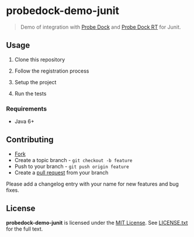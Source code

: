 # probedock-demo-junit

> Demo of integration with [Probe Dock](https://github.com/probedock/probedock) and [Probe Dock RT](https://github.com/probedock/probedock-rt) for Junit.

## Usage

1. Clone this repository

2. Follow the registration process

3. Setup the project

4. Run the tests

### Requirements

* Java 6+

## Contributing

* [Fork](https://help.github.com/articles/fork-a-repo)
* Create a topic branch - `git checkout -b feature`
* Push to your branch - `git push origin feature`
* Create a [pull request](http://help.github.com/pull-requests/) from your branch

Please add a changelog entry with your name for new features and bug fixes.

## License

**probedock-demo-junit** is licensed under the [MIT License](http://opensource.org/licenses/MIT).
See [LICENSE.txt](LICENSE.txt) for the full text.
